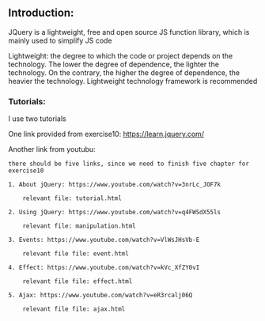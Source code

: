 ## Introduction:
JQuery is a lightweight, free and open source JS function library, which is mainly used to simplify JS code

Lightweight: the degree to which the code or project depends on the technology. The lower the degree of dependence, the lighter the technology. On the contrary, the higher the degree of dependence, the heavier the technology. Lightweight technology framework is recommended

### Tutorials:
I use two tutorials

One link provided from exercise10: https://learn.jquery.com/

Another link from youtubu:

    there should be five links, since we need to finish five chapter for exercise10

    1. About jQuery: https://www.youtube.com/watch?v=3nrLc_JOF7k 

        relevant file: tutorial.html

    2. Using jQuery: https://www.youtube.com/watch?v=q4FWSdX55ls

        relevant file: manipulation.html

    3. Events: https://www.youtube.com/watch?v=VlWsJHsVb-E

        relevant file file: event.html
    
    4. Effect: https://www.youtube.com/watch?v=kVc_XfZY0vI

        relevant file file: effect.html

    5. Ajax: https://www.youtube.com/watch?v=eR3rcalj06Q

        relevant file file: ajax.html 

    
